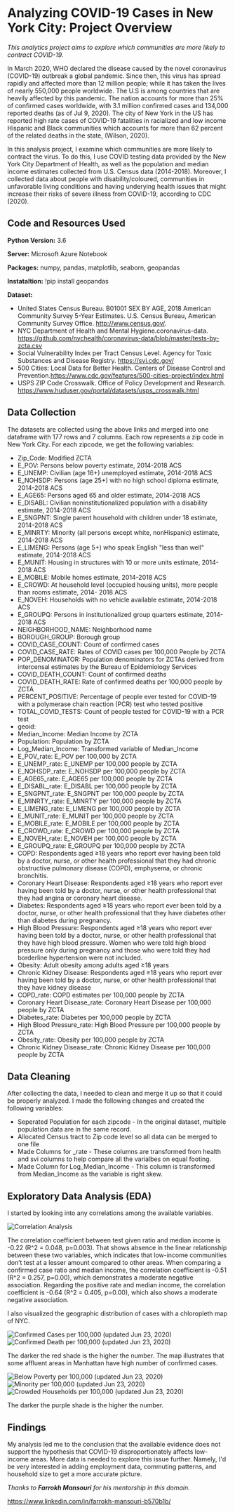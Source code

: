 # Analyzing COVID-19 Cases in New York City: Project Overview
*This analytics project aims to explore which communities are more likely to contract COVID-19.*

In March 2020, WHO declared the disease caused by the novel coronavirus (COVID-19) outbreak a global pandemic. Since then, this virus has spread rapidly and affected more than 12 million people; while it has taken the lives of nearly 550,000 people worldwide. The U.S is among countries that are heavily affected by this pandemic. The nation accounts for more than 25% of confirmed cases worldwide, with 3.1 million confirmed cases and 134,000 reported deaths (as of Jul 9, 2020). The city of New York in the US has reported high rate cases of COVID-19 fatalities in racialized and low income Hispanic and Black communities which accounts for more than 62 percent of the related deaths in the state, (Wilson, 2020).

In this analysis project, I examine which communities are more likely to contract the virus. To do this, I use COVID testing data provided by the New York City Department of Health, as well as the population and median income estimates collected from U.S. Census data (2014-2018). Moreover, I collected data about people with disability/coloured, communities in unfavorable living conditions and having underying health issues that might increase their risks of severe illness from COVID-19, according to CDC (2020).

## Code and Resources Used

**Python Version:** 3.6

**Server:** Microsoft Azure Notebook

**Packages:** numpy, pandas, matplotlib, seaborn, geopandas

**Instataltion:** !pip install geopandas

**Dataset:**
* United States Census Bureau. B01001 SEX BY AGE, 2018 American Community Survey 5-Year Estimates. U.S. Census Bureau, American Community Survey Office. http://www.census.gov/.
* NYC Department of Health and Mental Hygiene.coronavirus-data. https://github.com/nychealth/coronavirus-data/blob/master/tests-by-zcta.csv
* Social Vulnerability Index per Tract Census Level. Agency for Toxic Substances and Disease Registry. https://svi.cdc.gov/
* 500 Cities: Local Data for Better Health. Centers of Disease Control and Prevention.https://www.cdc.gov/features/500-cities-project/index.html
* USPS ZIP Code Crosswalk. Office of Policy Development and Research. https://www.huduser.gov/portal/datasets/usps_crosswalk.html

## Data Collection

The datasets are collected using the above links and merged into one dataframe with 177 rows and 7 columns. Each row represents a zip code in New York City. For each zipcode, we get the following variables:

* Zip_Code:  Modified ZCTA 
* E_POV:  Persons below poverty estimate, 2014-2018 ACS
* E_UNEMP:  Civilian (age 16+) unemployed estimate, 2014-2018 ACS
* E_NOHSDP:  Persons (age 25+) with no high school diploma estimate, 2014-2018 ACS
* E_AGE65:  Persons aged 65 and older estimate, 2014-2018 ACS
* E_DISABL:  Civilian noninstitutionalized population with a disability estimate, 2014-2018 ACS
* E_SNGPNT:  Single parent household with children under 18 estimate, 2014-2018 ACS
* E_MINRTY:  Minority (all persons except white, nonHispanic) estimate, 2014-2018 ACS
* E_LIMENG:  Persons (age 5+) who speak English "less than well" estimate, 2014-2018 ACS
* E_MUNIT:  Housing in structures with 10 or more units estimate, 2014-2018 ACS
* E_MOBILE:  Mobile homes estimate, 2014-2018 ACS
* E_CROWD:  At household level (occupied housing units), more people than rooms estimate, 2014- 2018 ACS
* E_NOVEH:  Households with no vehicle available estimate, 2014-2018 ACS
* E_GROUPQ:  Persons in institutionalized group quarters estimate, 2014-2018 ACS
* NEIGHBORHOOD_NAME:  Neighborhood name
* BOROUGH_GROUP:  Borough group
* COVID_CASE_COUNT:  Count of confirmed cases
* COVID_CASE_RATE:  Rates of COVID cases per 100,000 People by ZCTA
* POP_DENOMINATOR:  Population denominators for ZCTAs derived from intercensal estimates by the Bureau of Epidemiology Services
* COVID_DEATH_COUNT:  Count of confirmed deaths  
* COVID_DEATH_RATE:  Rate of confirmed deaths per 100,000 people by ZCTA 
* PERCENT_POSITIVE:  Percentage of people ever tested for COVID-19 with a polymerase chain reaction (PCR) test who tested positive
* TOTAL_COVID_TESTS:  Count of people tested for COVID-19 with a PCR test
* geoid:  
* Median_Income:  Median Income by ZCTA
* Population:  Population by ZCTA
* Log_Median_Income:  Transformed variable of Median_Income
* E_POV_rate:  E_POV per  100,000 by ZCTA
* E_UNEMP_rate:  E_UNEMP per 100,000 people by ZCTA
* E_NOHSDP_rate:  E_NOHSDP per 100,000 people by ZCTA
* E_AGE65_rate:  E_AGE65 per 100,000 people by ZCTA
* E_DISABL_rate:  E_DISABL per 100,000 people by ZCTA
* E_SNGPNT_rate:  E_SNGPNT per 100,000 people by ZCTA
* E_MINRTY_rate:  E_MINRTY per 100,000 people by ZCTA
* E_LIMENG_rate:  E_LIMENG per 100,000 people by ZCTA
* E_MUNIT_rate:  E_MUNIT per 100,000 people by ZCTA
* E_MOBILE_rate:  E_MOBILE per 100,000 people by ZCTA
* E_CROWD_rate:  E_CROWD per 100,000 people by ZCTA
* E_NOVEH_rate:  E_NOVEH per 100,000 people by ZCTA
* E_GROUPQ_rate:  E_GROUPQ per 100,000 people by ZCTA
* COPD:  Respondents aged ≥18 years who report ever having been told by a doctor, nurse, or other health professional that they had chronic obstructive pulmonary disease (COPD), emphysema, or chronic bronchitis.
* Coronary Heart Disease:  Respondents aged ≥18 years who report ever having been told by a doctor, nurse, or other health professional that they had angina or coronary heart disease.
* Diabetes:  Respondents aged ≥18 years who report ever been told by a doctor, nurse, or other health professional that they have diabetes other than diabetes during pregnancy.
* High Blood Pressure:  Respondents aged ≥18 years who report ever having been told by a doctor, nurse, or other health professional that they have high blood pressure. Women who were told high blood pressure only during pregnancy and those who were told they had borderline hypertension were not included.
* Obesity:  Adult obesity among adults aged ≥18 years
* Chronic Kidney Disease:  Respondents aged ≥18 years who report ever having been told by a doctor, nurse, or other health professional that they have kidney disease
* COPD_rate:  COPD estimates per 100,000 people by ZCTA
* Coronary Heart Disease_rate:  Coronary Heart Disease per 100,000 people by ZCTA
* Diabetes_rate:  Diabetes per 100,000 people by ZCTA
* High Blood Pressure_rate:  High Blood Pressure per 100,000 people by ZCTA
* Obesity_rate:  Obesity per 100,000 people by ZCTA
* Chronic Kidney Disease_rate:  Chronic Kidney Disease per 100,000 people by ZCTA


## Data Cleaning

After collecting the data, I needed to clean and merge it up so that it could be properly analyzed. I made the following changes and created the following variables:

* Seperated Population for each zipcode - In the original dataset, multiple population data are in the same record.
* Allocated Census tract to Zip code level so all data can be merged to one file
* Made Columns for _rate - These columns are transformed from health and svi columns to help compare all the varialbes on equal footing.
* Made Column for Log_Median_Income - This column is transformed from Median_Income as the variable is right skew.


## Exploratory Data Analysis (EDA)

I started by looking into any correlations among the available variables.

![Correlation Analysis](https://github.com/LilyTruong2291/COVID19-in-NYC/blob/master/corr.PNG)

The correlation coefficient between test given ratio and median income is -0.22 (R^2 = 0.048, p=0.003). That shows absence in the linear relationship between these two variables, which indicates that low-income communities don’t test at a lesser amount compared to other areas. When comparing a confirmed case ratio and median income, the correlation coefficient is -0.51 (R^2 = 0.257, p=0.00), which demonstrates a moderate negative association. Regarding the positive rate and median income, the correlation coefficient is -0.64 (R^2 = 0.405, p=0.00), which also shows a moderate negative association.

I also visualized the geographic distribution of cases with a chloropleth map of NYC.

![Confirmed Cases per 100,000 (updated Jun 23, 2020)](https://github.com/LilyTruong2291/COVID19-in-NYC/blob/master/map1.PNG)
![Confirmed Death per 100,000 (updated Jun 23, 2020)](https://github.com/LilyTruong2291/COVID19-in-NYC/blob/master/map2.PNG)

The darker the red shade is the higher the number. The map illustrates that some affluent areas in Manhattan have high number of confirmed cases. 

![Below Poverty per 100,000 (updated Jun 23, 2020)](https://github.com/LilyTruong2291/COVID19-in-NYC/blob/master/map3.PNG)
![Minority per 100,000 (updated Jun 23, 2020)](https://github.com/LilyTruong2291/COVID19-in-NYC/blob/master/map4.PNG)
![Crowded Households per 100,000 (updated Jun 23, 2020)](https://github.com/LilyTruong2291/COVID19-in-NYC/blob/master/map5.PNG)

The darker the purple shade is the higher the number. 

## Findings

My analysis led me to the conclusion that the available evidence does not support the hypothesis that COVID-19 disproportionately affects low-income areas. More data is needed to explore this issue further. Namely, I'd be very interested in adding employment data, commuting patterns, and household size to get a more accurate picture. 

*Thanks to **Farrokh Mansouri** for his mentorship in this domain.* 

https://www.linkedin.com/in/farrokh-mansouri-b570b1b/

